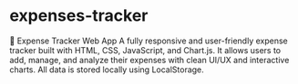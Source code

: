 # expenses-tracker
💸 Expense Tracker Web App   A fully responsive and user-friendly expense tracker built with HTML, CSS, JavaScript, and Chart.js.   It allows users to add, manage, and analyze their expenses with clean UI/UX and interactive charts.   All data is stored locally using LocalStorage.
